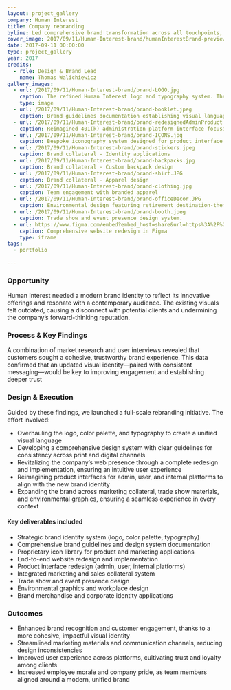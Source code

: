 ```yaml
---
layout: project_gallery
company: Human Interest
title: Company rebranding
byline: Led comprehensive brand transformation across all touchpoints, unifying visual identity, marketing, and product design
cover_image: 2017/09/11/Human-Interest-brand/humanInterestBrand-preview.png
date: 2017-09-11 00:00:00
type: project_gallery
year: 2017
credits:
  - role: Design & Brand Lead
    name: Thomas Walichiewicz
gallery_images:
  - url: /2017/09/11/Human-Interest-brand/brand-LOGO.jpg
    caption: The refined Human Interest logo and typography system. The mark symbolizes an unfolding map, representing the company's role in guiding clients toward financial security. The negative space artfully integrates the letters "H" and "I".
    type: image
  - url: /2017/09/11/Human-Interest-brand/brand-booklet.jpeg
    caption: Brand guidelines documentation establishing visual language and tone for all marketing communications.
  - url: /2017/09/11/Human-Interest-brand/brand-redesignedAdminProduct.png
    caption: Reimagined 401(k) administration platform interface focusing on usability and efficiency.
  - url: /2017/09/11/Human-Interest-brand/brand-ICONS.jpg
    caption: Bespoke iconography system designed for product interface and communications.
  - url: /2017/09/11/Human-Interest-brand/brand-stickers.jpeg
    caption: Brand collateral - Identity applications
  - url: /2017/09/11/Human-Interest-brand/brand-backpacks.jpg
    caption: Brand collateral - Custom backpack design
  - url: /2017/09/11/Human-Interest-brand/brand-shirt.JPG
    caption: Brand collateral - Apparel design
  - url: /2017/09/11/Human-Interest-brand/brand-clothing.jpg
    caption: Team engagement with branded apparel
  - url: /2017/09/11/Human-Interest-brand/brand-officeDecor.JPG
    caption: Environmental design featuring retirement destination-themed conference rooms, with precision-aligned typographic installations.
  - url: /2017/09/11/Human-Interest-brand/brand-booth.jpeg
    caption: Trade show and event presence design system.
  - url: https://www.figma.com/embed?embed_host=share&url=https%3A%2F%2Fwww.figma.com%2Ffile%2FGVWz5qon5XDndfOPLg71u9%2FHuman-Interest-rebranded-website%3Ftype%3Ddesign%26node-id%3D0%253A1%26mode%3Ddesign%26t%3Djw8FnbnjBlCvDwRB-1
    caption: Comprehensive website redesign in Figma
    type: iframe
tags:
  - portfolio
  
---
```


### Opportunity

Human Interest needed a modern brand identity to reflect its innovative offerings and resonate with a contemporary audience. The existing visuals felt outdated, causing a disconnect with potential clients and undermining the company’s forward-thinking reputation.

### Process & Key Findings

A combination of market research and user interviews revealed that customers sought a cohesive, trustworthy brand experience. This data confirmed that an updated visual identity—paired with consistent messaging—would be key to improving engagement and establishing deeper trust

### Design & Execution

Guided by these findings, we launched a full-scale rebranding initiative. The effort involved:

- Overhauling the logo, color palette, and typography to create a unified visual language
- Developing a comprehensive design system with clear guidelines for consistency across print and digital channels
- Revitalizing the company’s web presence through a complete redesign and implementation, ensuring an intuitive user experience
- Reimagining product interfaces for admin, user, and internal platforms to align with the new brand identity
- Expanding the brand across marketing collateral, trade show materials, and environmental graphics, ensuring a seamless experience in every context

#### Key deliverables included

- Strategic brand identity system (logo, color palette, typography)
- Comprehensive brand guidelines and design system documentation
- Proprietary icon library for product and marketing applications
- End-to-end website redesign and implementation
- Product interface redesign (admin, user, internal platforms)
- Integrated marketing and sales collateral system
- Trade show and event presence design
- Environmental graphics and workplace design
- Brand merchandise and corporate identity applications

### Outcomes

- Enhanced brand recognition and customer engagement, thanks to a more cohesive, impactful visual identity
- Streamlined marketing materials and communication channels, reducing design inconsistencies
- Improved user experience across platforms, cultivating trust and loyalty among clients
- Increased employee morale and company pride, as team members aligned around a modern, unified brand
